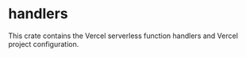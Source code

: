 # handlers

This crate contains the Vercel serverless function handlers and Vercel project configuration.